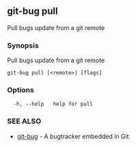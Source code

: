## git-bug pull

Pull bugs update from a git remote

### Synopsis

Pull bugs update from a git remote

```
git-bug pull [<remote>] [flags]
```

### Options

```
  -h, --help   help for pull
```

### SEE ALSO

* [git-bug](git-bug.md)	 - A bugtracker embedded in Git

